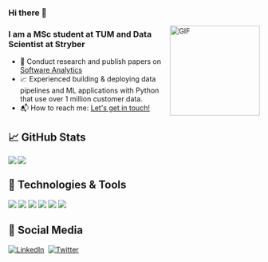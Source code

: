 ### Hi there 👋

</p>

<img align="right" height="180px" alt="GIF" src="https://i.pinimg.com/originals/e4/26/70/e426702edf874b181aced1e2fa5c6cde.gif" />

### I am a MSc student at TUM and Data Scientist at Stryber
- :newspaper: Conduct research and publish papers on [Software Analytics][scholar]
- :chart_with_upwards_trend: Experienced building & deploying data pipelines and ML applications with Python that use over 1 million customer data.
- 📬 How to reach me: [Let's get in touch!][linkedin]

## &#x1f4c8; GitHub Stats
<p><img align="left" src="https://github-readme-streak-stats.herokuapp.com/?user=ayberktecimer" /></p>
</a>
<a href="https://github.com/anuraghazra/github-readme-stats">
  <img src="https://github-readme-stats.vercel.app/api/top-langs/?username=ayberktecimer&hide=CSS,JavaScript,%20HTML,%20C,%20PHP, Java,PureBasic,Lex, Yacc" />
</a>

## 🔧 Technologies & Tools
![](https://img.shields.io/badge/Python-informational?style=flat&logo=python&logoColor=white&color=2bbc8a)
![](https://img.shields.io/badge/JupyterNotebook-informational?style=flat&logo=jupyter&logoColor=white&color=2bbc8a)
![](https://img.shields.io/badge/Tensorflow-informational?style=flat&logo=tensorflow&logoColor=white&color=2bbc8a)
![](https://img.shields.io/badge/AWS-informational?style=flat&logo=amazonaws&logoColor=white&color=2bbc8a)
![](https://img.shields.io/badge/Serverless-informational?style=flat&logo=serverless&logoColor=white&color=2bbc8a)
![](https://img.shields.io/badge/PostgreSQL-informational?style=flat&logo=postgresql&logoColor=white&color=2bbc8a)

##  &#x1F4F1; Social Media
<a href="https://www.linkedin.com/in/ayberktecimer/"><img src="https://img.shields.io/badge/linkedin-%230077B5.svg?&style=for-the-badge&logo=linkedin&logoColor=white" alt="LinkedIn" /></a>&nbsp;
<a href="https://twitter.com/AyberkTecimer"><img src="https://img.shields.io/badge/Twitter-1DA1F2?style=for-the-badge&logo=twitter&logoColor=white" alt="Twitter" /></a>&nbsp;



</p>

<!--
**ayberktecimer/ayberktecimer** is a ✨ _special_ ✨ repository because its `README.md` (this file) appears on your GitHub profile.

Here are some ideas to get you started:

- 🔭 I’m currently working on ...
- 🌱 I’m currently learning ...
- 👯 I’m looking to collaborate on ...
- 🤔 I’m looking for help with ...
- 💬 Ask me about ...
- 📫 How to reach me: ...
- 😄 Pronouns: ...
- ⚡ Fun fact: ...
-->
[linkedin]: https://www.linkedin.com/in/ayberktecimer/
[scholar]: https://scholar.google.com/citations?user=Hvg-HJAAAAAJ&hl=en
